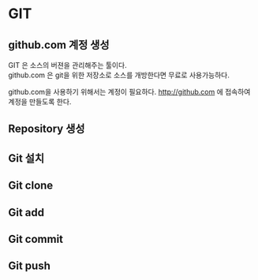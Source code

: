 # GIT

## github.com 계정 생성

GIT 은 소스의 버젼을 관리해주는 툴이다.  
github.com 은 git을 위한 저장소로 소스를 개방한다면 무료로 사용가능하다. 

github.com을 사용하기 위해서는 계정이 필요하다.
http://github.com 에 접속하여 계정을 만들도록 한다.


## Repository 생성
## Git 설치
## Git clone
## Git add
## Git commit
## Git push




